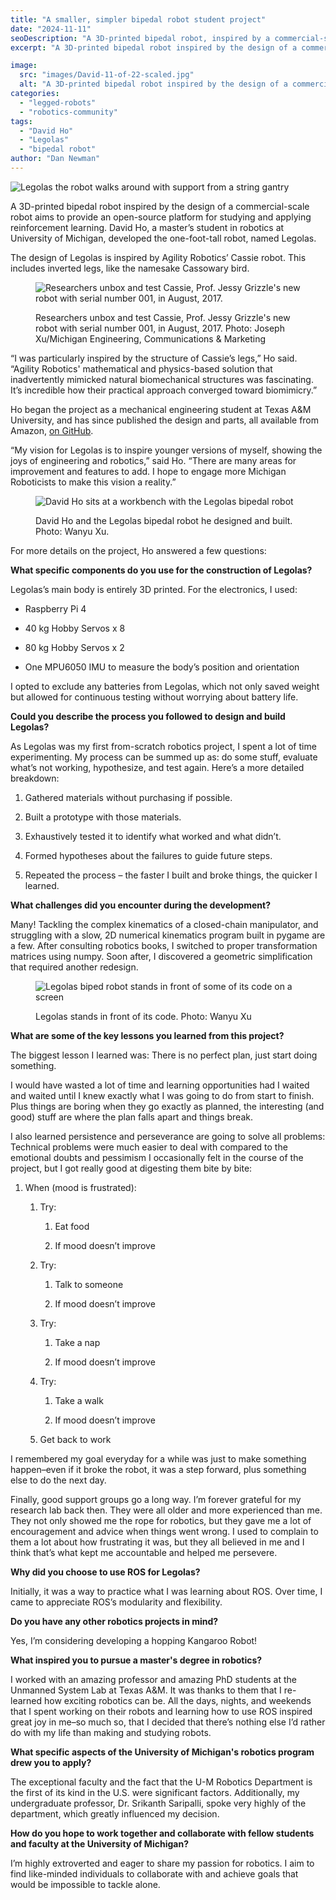 ```yaml
---
title: "A smaller, simpler bipedal robot student project"
date: "2024-11-11"
seoDescription: "A 3D-printed bipedal robot, inspired by a commercial-scale robot, provides an open-source platform"
excerpt: "A 3D-printed bipedal robot inspired by the design of a commercial-scale robot aims to provide an open-source platform for studying and applying reinforcement learning."

image: 
  src: "images/David-11-of-22-scaled.jpg"
  alt: "A 3D-printed bipedal robot inspired by the design of a commercial-scale robot aims to provide an open-source platform for studying and applying reinforcement learning."
categories: 
  - "legged-robots"
  - "robotics-community"
tags:
  - "David Ho"
  - "Legolas"
  - "bipedal robot"
author: "Dan Newman"
---
```


![Legolas the robot walks around with support from a string gantry](images/legolas.gif)

A 3D-printed bipedal robot inspired by the design of a commercial-scale robot aims to provide an open-source platform for studying and applying reinforcement learning. David Ho, a master’s student in robotics at University of Michigan, developed the one-foot-tall robot, named Legolas.

The design of Legolas is inspired by Agility Robotics’ Cassie robot. This includes inverted legs, like the namesake Cassowary bird.

<figure>

![Researchers unbox and test Cassie, Prof. Jessy Grizzle's new robot with serial number 001, in August, 2017.](images/cassie-in-grizzle-lab.jpg)

<figcaption>
Researchers unbox and test Cassie, Prof. Jessy Grizzle's new robot with serial number 001, in August, 2017. Photo: Joseph Xu/Michigan Engineering, Communications & Marketing  
</figcaption>
</figure>

“I was particularly inspired by the structure of Cassie’s legs,” Ho said. “Agility Robotics' mathematical and physics-based solution that inadvertently mimicked natural biomechanical structures was fascinating. It’s incredible how their practical approach converged toward biomimicry.”

Ho began the project as a mechanical engineering student at Texas A&M University, and has since published the design and parts, all available from Amazon, [on GitHub](https://github.com/daviddoo02/Legolas-an-open-source-biped/tree/main).

“My vision for Legolas is to inspire younger versions of myself, showing the joys of engineering and robotics,” said Ho. “There are many areas for improvement and features to add. I hope to engage more Michigan Roboticists to make this vision a reality.”

<figure>

![David Ho sits at a workbench with the Legolas bipedal robot](images/David-15-of-22-copy.jpg)

<figcaption>

David Ho and the Legolas bipedal robot he designed and built. Photo: Wanyu Xu.

</figcaption>

</figure>

For more details on the project, Ho answered a few questions:

**What specific components do you use for the construction of Legolas?**

Legolas’s main body is entirely 3D printed. For the electronics, I used:

- Raspberry Pi 4

- 40 kg Hobby Servos x 8

- 80 kg Hobby Servos x 2

- One MPU6050 IMU to measure the body’s position and orientation

I opted to exclude any batteries from Legolas, which not only saved weight but allowed for continuous testing without worrying about battery life.

**Could you describe the process you followed to design and build Legolas?**

As Legolas was my first from-scratch robotics project, I spent a lot of time experimenting. My process can be summed up as: do some stuff, evaluate what’s not working, hypothesize, and test again. Here’s a more detailed breakdown:

1. Gathered materials without purchasing if possible.

2. Built a prototype with those materials.

3. Exhaustively tested it to identify what worked and what didn’t.

4. Formed hypotheses about the failures to guide future steps.

5. Repeated the process – the faster I built and broke things, the quicker I learned.

**What challenges did you encounter during the development?**

Many! Tackling the complex kinematics of a closed-chain manipulator, and struggling with a slow, 2D numerical kinematics program built in pygame are a few. After consulting robotics books, I switched to proper transformation matrices using numpy. Soon after, I discovered a geometric simplification that required another redesign.

<figure>

![Legolas biped robot stands in front of some of its code on a screen](images/David-11-of-22-1024x1024.jpg)

<figcaption>

Legolas stands in front of its code. Photo: Wanyu Xu

</figcaption>

</figure>

**What are some of the key lessons you learned from this project?**

The biggest lesson I learned was: There is no perfect plan, just start doing something.

I would have wasted a lot of time and learning opportunities had I waited and waited until I knew exactly what I was going to do from start to finish. Plus things are boring when they go exactly as planned, the interesting (and good) stuff are where the plan falls apart and things break.

I also learned persistence and perseverance are going to solve all problems: Technical problems were much easier to deal with compared to the emotional doubts and pessimism I occasionally felt in the course of the project, but I got really good at digesting them bite by bite:

1. When (mood is frustrated):
    1. Try:
        1. Eat food
        
        3. If mood doesn’t improve
    
    3. Try:
        1. Talk to someone
        
        3. If mood doesn’t improve
    
    5. Try:
        1. Take a nap
        
        3. If mood doesn’t improve
    
    7. Try:
        1. Take a walk
        
        3. If mood doesn’t improve
    
    9. Get back to work

I remembered my goal everyday for a while was just to make something happen–even if it broke the robot, it was a step forward, plus something else to do the next day.

Finally, good support groups go a long way. I’m forever grateful for my research lab back then. They were all older and more experienced than me. They not only showed me the rope for robotics, but they gave me a lot of encouragement and advice when things went wrong. I used to complain to them a lot about how frustrating it was, but they all believed in me and I think that’s what kept me accountable and helped me persevere.

**Why did you choose to use ROS for Legolas?**

Initially, it was a way to practice what I was learning about ROS. Over time, I came to appreciate ROS’s modularity and flexibility.

**Do you have any other robotics projects in mind?**

Yes, I’m considering developing a hopping Kangaroo Robot!

**What inspired you to pursue a master's degree in robotics?**

I worked with an amazing professor and amazing PhD students at the Unmanned System Lab at Texas A&M. It was thanks to them that I re-learned how exciting robotics can be. All the days, nights, and weekends that I spent working on their robots and learning how to use ROS inspired great joy in me–so much so, that I decided that there’s nothing else I’d rather do with my life than making and studying robots.

**What specific aspects of the University of Michigan's robotics program drew you to apply?**

The exceptional faculty and the fact that the U-M Robotics Department is the first of its kind in the U.S. were significant factors. Additionally, my undergraduate professor, Dr. Srikanth Saripalli, spoke very highly of the department, which greatly influenced my decision.

**How do you hope to work together and collaborate with fellow students and faculty at the University of Michigan?**

I’m highly extroverted and eager to share my passion for robotics. I aim to find like-minded individuals to collaborate with and achieve goals that would be impossible to tackle alone.
